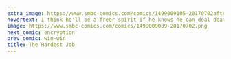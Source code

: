 ```yaml
---
extra_image: https://www.smbc-comics.com/comics/1499009105-20170702after.png
hovertext: I think he'll be a freer spirit if he knows he can deal death with every motion.
image: https://www.smbc-comics.com/comics/1499009089-20170702.png
next_comic: encryption
prev_comic: win-win
title: The Hardest Job
---
```


